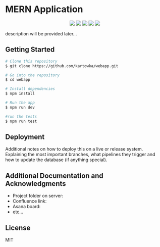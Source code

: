 # MERN Application

<p align="center">
    <img src="https://img.shields.io/badge/MongoDB-4EA94B?style=for-the-badge&logo=mongodb&logoColor=white">
    <img src="https://img.shields.io/badge/Express.js-404D59?style=for-the-badge">
    <img src="https://img.shields.io/badge/React-20232A?style=for-the-badge&logo=react&logoColor=61DAFB">
    <img src="https://img.shields.io/badge/Node.js-43853D?style=for-the-badge&logo=node.js&logoColor=white">
    <img src="https://img.shields.io/badge/JavaScript-323330?style=for-the-badge&logo=javascript&logoColor=F7DF1E">

description will be provided later...

## Getting Started

```bash
# Clone this repository
$ git clone https://github.com/kartowka/webapp.git

# Go into the repository
$ cd webapp

# Install dependencies
$ npm install

# Run the app
$ npm run dev 

#run the tests
$ npm run test
```

## Deployment

Additional notes on how to deploy this on a live or release system. Explaining the most important branches, what pipelines they trigger and how to update the database (if anything special).

## Additional Documentation and Acknowledgments

* Project folder on server:
* Confluence link:
* Asana board:
* etc...

## License

MIT